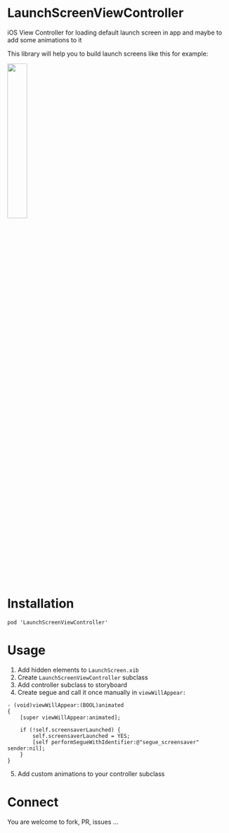 LaunchScreenViewController
==========================

iOS View Controller for loading default launch screen in app and maybe to add some animations to it

This library will help you to build launch screens like this for example:

<img src="https://raw.github.com/k06a/LaunchScreenViewController/master/example.gif" width="30%" />

Installation
==========================

```
pod 'LaunchScreenViewController'
```

Usage
==========================

1. Add hidden elements to `LaunchScreen.xib`
2. Create `LaunchScreenViewController` subclass
3. Add controller subclass to storyboard
4. Create segue and call it once manually in `viewWillAppear:`

```
- (void)viewWillAppear:(BOOL)animated
{
    [super viewWillAppear:animated];
    
    if (!self.screensaverLaunched) {
        self.screensaverLaunched = YES;
        [self performSegueWithIdentifier:@"segue_screensaver" sender:nil];
    }
}
```

5. Add custom animations to your controller subclass

Connect
==========================
You are welcome to fork, PR, issues ... 
